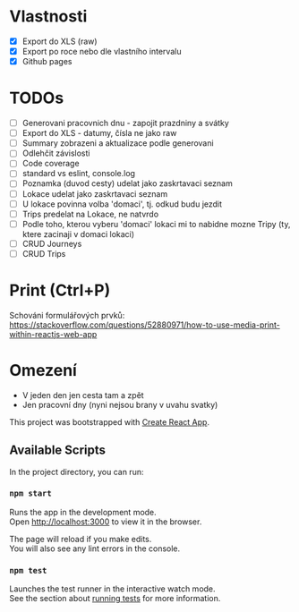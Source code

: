 # Vlastnosti
  - [x] Export do XLS (raw)
  - [x] Export po roce nebo dle vlastního intervalu
  - [x] Github pages

# TODOs
  - [ ] Generovani pracovnich dnu - zapojit prazdniny a svátky
  - [ ] Export do XLS - datumy, čísla ne jako raw
  - [ ] Summary zobrazeni a aktualizace podle generovani
  - [ ] Odlehčit závislosti
  - [ ] Code coverage
  - [ ] standard vs eslint, console.log
  - [ ] Poznamka (duvod cesty) udelat jako zaskrtavaci seznam
  - [ ] Lokace udelat jako zaskrtavaci seznam
  - [ ] U lokace povinna volba 'domaci', tj. odkud budu jezdit
  - [ ] Trips predelat na Lokace, ne natvrdo
  - [ ] Podle toho, kterou vyberu 'domaci' lokaci mi to nabidne mozne Tripy (ty, ktere zacinaji v domaci lokaci)
  - [ ] CRUD Journeys
  - [ ] CRUD Trips
  
# Print (Ctrl+P)
Schováni formulářových prvků: https://stackoverflow.com/questions/52880971/how-to-use-media-print-within-reactjs-web-app

# Omezení
- V jeden den jen cesta tam a zpět
- Jen pracovní dny (nyni nejsou brany v uvahu svatky)


This project was bootstrapped with [Create React App](https://github.com/facebook/create-react-app).

## Available Scripts

In the project directory, you can run:

### `npm start`

Runs the app in the development mode.<br>
Open [http://localhost:3000](http://localhost:3000) to view it in the browser.

The page will reload if you make edits.<br>
You will also see any lint errors in the console.

### `npm test`

Launches the test runner in the interactive watch mode.<br>
See the section about [running tests](https://facebook.github.io/create-react-app/docs/running-tests) for more information.
